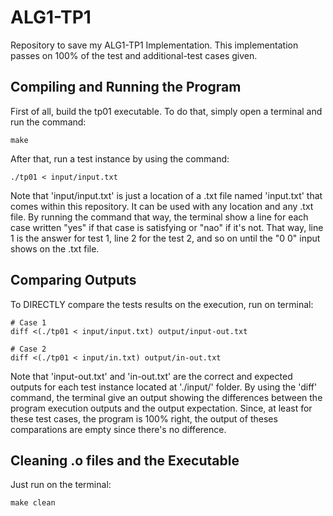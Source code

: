 # ALG1-TP1
Repository to save my ALG1-TP1 Implementation.
This implementation passes on 100% of the test and additional-test cases given.

## Compiling and Running the Program
First of all, build the tp01 executable. To do that, simply open a terminal and run the command:
```
make
```
After that, run a test instance by using the command:
```
./tp01 < input/input.txt
```
Note that 'input/input.txt' is just a location of a .txt file named 'input.txt' that comes within this repository. It can be used with any location and any .txt file. By running the command that way, the terminal show a line for each case written "yes" if that case is satisfying or "nao" if it's not. That way, line 1 is the answer for test 1, line 2 for the test 2, and so on until the "0 0" input shows on the .txt file.


## Comparing Outputs
To DIRECTLY compare the tests results on the execution, run on terminal:

```
# Case 1
diff <(./tp01 < input/input.txt) output/input-out.txt
```
```
# Case 2
diff <(./tp01 < input/in.txt) output/in-out.txt
```
Note that 'input-out.txt' and 'in-out.txt' are the correct and expected outputs for each test instance located at './input/' folder.
By using the 'diff' command, the terminal give an output showing the differences between the program execution outputs and the output expectation. Since, at least for these test cases, the program is 100% right, the output of theses comparations are empty since there's no difference.

## Cleaning .o files and the Executable
Just run on the terminal:
```
make clean
```
